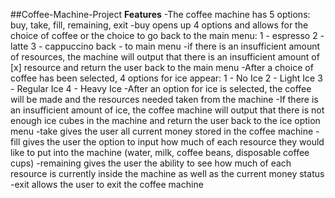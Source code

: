 ##Coffee-Machine-Project
**Features**
-The coffee machine has 5 options: buy, take, fill, remaining, exit
-buy opens up 4 options and allows for the choice of coffee or the choice to go back to the main menu:
    1 - espresso
    2 - latte
    3 - cappuccino
    back - to main menu
    -if there is an insufficient amount of resources, the machine will output that there is an insufficient amount
    of [x] resource and return the user back to the main menu
-After a choice of coffee has been selected, 4 options for ice appear:
    1 - No Ice
    2 - Light Ice
    3 - Regular Ice
    4 - Heavy Ice
-After an option for ice is selected, the coffee will be made and the resources
needed taken from the machine
    -If there is an insufficient amount of ice, the coffee machine will output that there is not enough
    ice cubes in the machine and return the user back to the ice option menu
-take gives the user all current money stored in the coffee machine
-fill gives the user the option to input how much of each resource they
would like to put into the machine (water, milk, coffee beans, disposable coffee cups)
-remaining gives the user the ability to see how much of each resource is currently inside
the machine as well as the current money status
-exit allows the user to exit the coffee machine